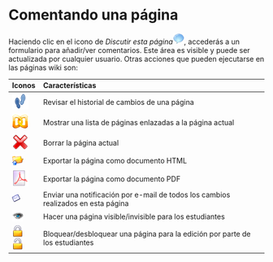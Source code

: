 # Comentando una página

Haciendo clic en el icono de _Discutir esta página_![](../../.gitbook/assets/graphics211%20%284%29.png), accederás a un formulario para añadir/ver comentarios. Este área es visible y puede ser actualizada por cualquier usuario. Otras acciones que pueden ejecutarse en las páginas wiki son:

| Iconos | Características |
| :--- | :--- |
| ![](../../.gitbook/assets/images147%20%287%29.png) | Revisar el historial de cambios de una página |
| ![](../../.gitbook/assets/images148%20%287%29.png) | Mostrar una lista de páginas enlazadas a la página actual |
| ![](../../.gitbook/assets/images149%20%287%29.png) | Borrar la página actual |
| ![](../../.gitbook/assets/images150%20%287%29.png) | Exportar la página como documento HTML |
| ![](../../.gitbook/assets/graphics214%20%284%29.png) | Exportar la página como documento PDF |
| ![](../../.gitbook/assets/graphics215%20%284%29.gif) | Enviar una notificación por e-mail de todos los cambios realizados en esta página |
| ![](../../.gitbook/assets/graphics216%20%284%29.png) | Hacer una página visible/invisible para los estudiantes |
| ![](../../.gitbook/assets/images155%20%287%29.png) ![](../../.gitbook/assets/images152%20%284%29.png) | Bloquear/desbloquear una página para la edición por parte de los estudiantes |

